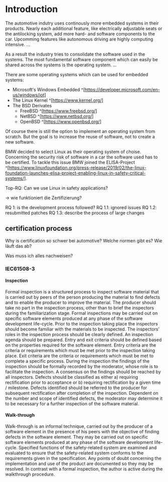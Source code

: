 # Introduction

The automotive indutry uses continously more embedded systems in their products.
Nearly each additional feature, like electrically adjustable seats or the antilocking system, add more hard- and software components to the car.
Upcomming features like autonomous driving are highly computing intensive.
…

As a result the industry tries to consolidate the software used in the systems.
The most fundamental software component which can easily be shared across the systems is the operating system.
…

There are some operating systems which can be used for embedded systems:

* Microsoft's Windows Embedded ^[https://developer.microsoft.com/en-us/windows/iot]
* The Linux Kernel ^[https://www.kernel.org/]
* The BSD Derivates
  * FreeBSD ^[https://www.freebsd.org/]
  * NetBSD ^[https://www.netbsd.org/]
  * OpenBSD ^[https://www.openbsd.org/]

Of course there is still the option to implement an operating system from scratch.
But the goal is to increase the reuse of software, not to create a new software.

BMW decided to select Linux as their operating system of choise.
Concerning the security risk of software in a car the software used has to be certified.
To tackle this issue BMW joined the ELISA-Project ^[https://www.linuxfoundation.org/press-release/2019/02/the-linux-foundation-launches-elisa-project-enabling-linux-in-safety-critical-systems/].

Top-RQ: Can we use Linux in safety applications?

-> wie funktioniert die Zertifizierung?

RQ 1: is the development process followed?
RQ 1.1: ignored issues
RQ 1.2: resubmitted patches
RQ 1.3: describe the process of large changes

## certification process

Why is certification so schwer bei automotive?
Welche normen gibt es?
Wie läuft das ab?

Was muss ich alles nachweisen?

### IEC61508-3

#### Inspection

Formal inspection is a structured process to inspect software material that is
carried out by peers of the person producing the material to find defects and to enable the
producer to improve the material. The producer should take no part in the inspection process,
other than to brief the inspectors during the familiarization stage. Formal inspections may be
carried out on specific software elements produced at any phase of the software development
life-cycle.
Prior to the inspection taking place the inspectors should become familiar with the materials
to be inspected. The inspectors’ roles in the inspection process should be clearly defined. An
inspection agenda should be prepared. Entry and exit criteria should be defined based on the
properties required for the software element. Entry criteria are the criteria or requirements
which must be met prior to the inspection taking place. Exit criteria are the criteria or
requirements which must be met to complete a specific process.
During the inspection the findings of the inspection should be formally recorded by the
moderator, whose role is to facilitate the inspection. A consensus on the findings should be
reached by all inspectors. Defects should be classified as either a) requiring rectification prior
to acceptance or b) requiring rectification by a given time / milestone. Defects identified
should be referred to the producer for subsequent rectification after completion of the
inspection. Dependent on the number and scope of identified defects, the moderator may
determine it to be necessary for a further inspection of the software material.

#### Walk-through

Walk-through is an informal technique, carried out by the producer of a
software element in the presence of his peers with the objective of finding defects in the
software element. They may be carried out on specific software elements produced at any
phase of the software development life-cycle.
Specified functions of the safety-related system are examined and evaluated to ensure that
the safety-related system conforms to the requirements given in the specification. Any points
of doubt concerning the implementation and use of the product are documented so they may
be resolved. In contrast with a formal inspection, the author is active during the walkthrough
procedure.